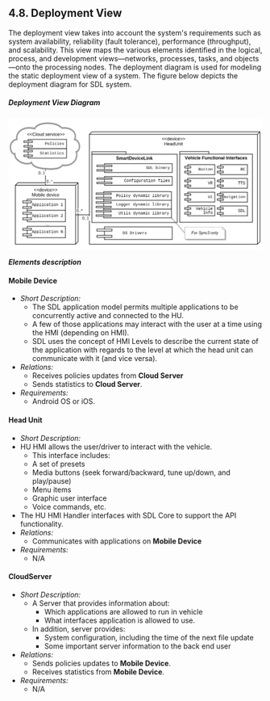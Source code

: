 ## <a name="4.8. Deployment View"></a>4.8. Deployment View

The deployment view takes into account the system's requirements such as system availability, reliability (fault tolerance), performance (throughput), and scalability. This view maps the various elements identified in the logical, process, and development views—networks, processes, tasks, and objects—onto the processing nodes.
The deployment diagram is used for modeling the static deployment view of a system.
The figure below depicts the deployment diagram for SDL system.

##### Deployment View Diagram
![Deployment View](./assets/image24.png)

***Elements description***

#### Mobile Device
  - *Short Description:*
    - The SDL application model permits multiple applications to be concurrently active and connected to the HU.
    - A few of those applications may interact with the user at a time using the HMI (depending on HMI). 
    - SDL uses the concept of HMI Levels to describe the current state of the application with regards to the level at which the head unit can communicate with it (and vice versa). 
  - *Relations:*
    - Receives policies updates from **Cloud Server**
    - Sends statistics to **Cloud Server**. 
  - *Requirements:*
    - Android OS or iOS. 

#### Head Unit
  - *Short Description:*
  - HU HMI allows the user/driver to interact with the vehicle.
    - This interface includes:
    - A set of presets
    - Media buttons (seek forward/backward, tune up/down, and play/pause)
    - Menu items
    - Graphic user interface
    - Voice commands, etc.
  - The HU HMI Handler interfaces with SDL Core to support the API functionality. 
  - *Relations:*
    - Communicates with applications on **Mobile Device**
  - *Requirements:*
    - N/A

#### CloudServer
  - *Short Description:*
    - A Server that provides information about:
      - Which applications are allowed to run in vehicle 
      - What interfaces application is allowed to use. 
    - In addition, server provides:
      - System configuration, including the time of the next file update
      - Some important server information to the back end user 
  - *Relations:*
    - Sends policies updates to **Mobile Device**.
    - Receives statistics from **Mobile Device**. 
  - *Requirements:*
    - N/A 
